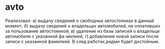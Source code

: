 # avto
Реализовал:
а) выдачу сведений о свободных автостоянках в данный момент;
б) выдачу сведений о владельцах автомобилей, не оплативших за пользование автостоянкой;
в) удаление из базы записей о владельце автомобиля с указанной фа-милией;
г) добавление новой записи после записи с указанной фамилией.
В след работах,ридми будет достойным.
